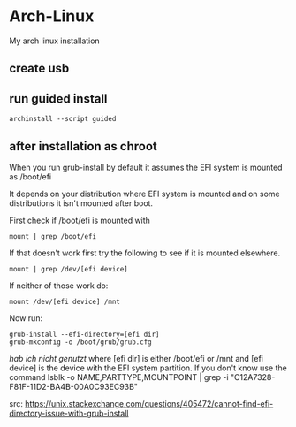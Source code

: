 # Arch-Linux
 My arch linux installation

## create usb

## run guided install

````
archinstall --script guided
````

## after installation as chroot


When you run grub-install by default it assumes the EFI system is mounted as /boot/efi

It depends on your distribution where EFI system is mounted and on some distributions it isn't mounted after boot.

First check if /boot/efi is mounted with

````
mount | grep /boot/efi
````

If that doesn't work first try the following to see if it is mounted elsewhere.
````
mount | grep /dev/[efi device]
````
If neither of those work do:
````
mount /dev/[efi device] /mnt
````
Now run:
````
grub-install --efi-directory=[efi dir]
grub-mkconfig -o /boot/grub/grub.cfg
````
*hab ich nicht genutzt*
where [efi dir] is either /boot/efi or /mnt and [efi device] is the device with the EFI system partition. If you don't know use the command lsblk -o NAME,PARTTYPE,MOUNTPOINT | grep -i "C12A7328-F81F-11D2-BA4B-00A0C93EC93B"
 
src:
https://unix.stackexchange.com/questions/405472/cannot-find-efi-directory-issue-with-grub-install